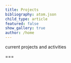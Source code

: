 ```yaml
---
title: Projects
bibliography: atom.json
child_type: article
featured: false
show_gallery: true
author: /home
---
```


current projects and activities

===
